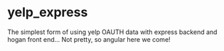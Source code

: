 # yelp_express
The simplest form of using yelp OAUTH data with express backend and hogan front end... Not pretty, so angular here we come!

